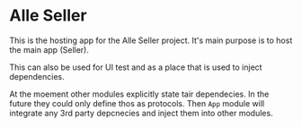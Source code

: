 # Alle Seller

This is the hosting app for the Alle Seller project. It's main purpose is to host the main app (Seller).

This can also be used for UI test and as a place that is used to inject dependencies.

At the moement other modules explicitly state tair dependecies. In the future they could only define thos as protocols. Then `App` module will integrate any 3rd party depcnecies and inject them into other modules.

